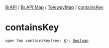 [BrAPI](../../index.md) / [Br.API.Map](../index.md) / [TowwayMap](index.md) / [containsKey](./contains-key.md)

# containsKey

`open fun containsKey(key: `[`K`](index.md#K)`): `[`Boolean`](https://kotlinlang.org/api/latest/jvm/stdlib/kotlin/-boolean/index.html)